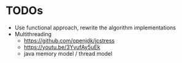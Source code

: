 # TODOs

- Use functional approach, rewrite the algorithm implementations
- Multithreading
  - https://github.com/openjdk/jcstress
  - https://youtu.be/3YvufAy5uEk
  - java memory model / thread model
